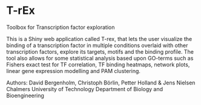 # T-rEx
Toolbox for Transcription factor exploration

This is a Shiny web application called T-rex, that lets the user visualize the binding of a transcription factor in multiple conditions overlaid with other transcription factors, explore its targets, motifs and the binding profile. The tool also allows for some statistical analysis based upon GO-terms such as Fishers exact test for TF correlation, TF binding heatmaps, network plots, linear gene expression modelling and PAM clustering.

Authors: David Bergenholm, Christoph Börlin, Petter Holland & Jens Nielsen
Chalmers University of Technology
Department of Biology and Bioengineering

